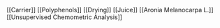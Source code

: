 [[Carrier]]
[[Polyphenols]]
[[Drying]]
[[Juice]]
[[Aronia Melanocarpa L.]]
[[Unsupervised Chemometric Analysis]]
